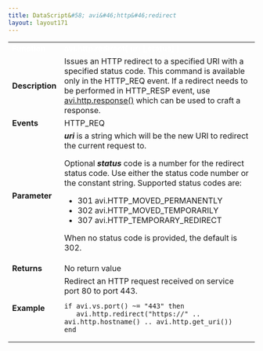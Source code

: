 ```yaml
---
title: DataScript&#58; avi&#46;http&#46;redirect
layout: layout171
---
```

<table class="table table-hover table table-bordered table-hover">  
<tbody>       
<tr>   
<td><span style="color: white; font-size: medium;"><strong>Function</strong></span></td>
<td><span style="color: white;"><b>avi.http.redirect( uri [,status] )</b></span></td>
</tr>
<tr>   
<td><span style="font-size: medium;"><strong>Description</strong></span></td>
<td>Issues an HTTP redirect to a specified URI with a specified status code. This command is available only in the HTTP_REQ event. If a redirect needs to be performed in HTTP_RESP event, use <a href="/datascript-avi-http-response/">avi.http.response()</a> which can be used to craft a response.</td>
</tr>
<tr>   
<td><span style="font-size: medium;"><strong>Events</strong></span></td>
<td>HTTP_REQ</td>
</tr>
<tr>   
<td><span style="font-size: medium;"><strong>Parameter</strong></span></td>
<td><strong><em>uri</em> </strong>is a string which will be the new URI to redirect the current request to.<p></p> <p>Optional <em><strong>status</strong> </em>code is a number for the redirect status code. Use either the status code number or the constant string. Supported status codes are:</p> 
<ul> 
 <li> 301 avi.HTTP_MOVED_PERMANENTLY</li> 
 <li> 302 avi.HTTP_MOVED_TEMPORARILY</li> 
 <li> 307 avi.HTTP_TEMPORARY_REDIRECT</li> 
</ul> <p>When no status code is provided, the default is 302.</p></td>
</tr>
<tr>   
<td><span style="font-size: medium;"><strong>Returns</strong></span></td>
<td>No return value</td>
</tr>
<tr>   
<td><span style="font-size: medium;"><strong>Example</strong></span></td>
<td>Redirect an HTTP request received on service port 80 to port 443.<br> 
<!-- Crayon Syntax Highlighter v2.7.1 --> <pre><code class="language-lua">if avi.vs.port() ~= "443" then
   avi.http.redirect("https://" .. avi.http.hostname() .. avi.http.get_uri())
end</code></pre> 
<!-- [Format Time: 0.0008 seconds] --></td>
</tr>
</tbody>
</table> 